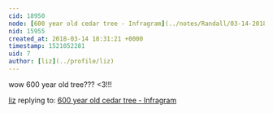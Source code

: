 ```yaml
---
cid: 18950
node: [600 year old cedar tree - Infragram](../notes/Randall/03-14-2018/600-year-old-cedar-tree-infragram)
nid: 15955
created_at: 2018-03-14 18:31:21 +0000
timestamp: 1521052281
uid: 7
author: [liz](../profile/liz)
---
```


wow 600 year old tree??? <3!!!

[liz](../profile/liz) replying to: [600 year old cedar tree - Infragram](../notes/Randall/03-14-2018/600-year-old-cedar-tree-infragram)

